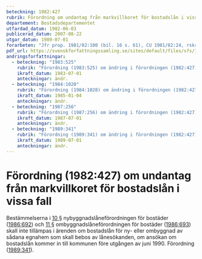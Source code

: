 ```yaml
---
beteckning: 1982:427
rubrik: Förordning om undantag från markvillkoret för bostadslån i vissa fall
departement: Bostadsdepartementet
utfardad_datum: 1982-06-03
publicerad_datum: 2007-08-22
utgar_datum: 1989-07-01
forarbeten: "Jfr prop. 1981/82:100 (bil. 16 s. 61), CU 1981/82:24, rskr 1981/82:238"
pdf_url: https://svenskforfattningssamling.se/sites/default/files/sfs/1982-06/SFS1982-427.pdf
andringsforfattningar:
  - beteckning: "1983:525"
    rubrik: "Förordning (1983:525) om ändring i förordningen (1982:427) om undantag från markvillkoret för bostadslån i vissa fall"
    ikraft_datum: 1983-07-01
    anteckningar: ändr.
  - beteckning: "1984:1020"
    rubrik: "Förordning (1984:1020) om ändring i förordningen (1982:427) om undantag från markvillkoret för bostadslån i vissa fall"
    ikraft_datum: 1985-01-04
    anteckningar: ändr.
  - beteckning: "1987:256"
    rubrik: "Förordning (1987:256) om ändring i förordningen (1982:427) om undantag från markvillkoret för bostadslån i vissa fall"
    ikraft_datum: 1987-07-01
    anteckningar: ändr.
  - beteckning: "1989:341"
    rubrik: "Förordning (1989:341) om ändring i förordningen (1982:427) om undantag från markvillkoret för bostadslån i vissa fall"
    ikraft_datum: 1989-07-01
    anteckningar: ändr.
---
```


# Förordning (1982:427) om undantag från markvillkoret för bostadslån i vissa fall

Bestämmelserna i [10 §](#10) nybyggnadslåneförordningen för bostäder ([1986:692](https://selex.se/eli/sfs/1986/692)) och [11 §](#11) ombyggnadslåneförordningen för bostäder ([1986:693](https://selex.se/eli/sfs/1986/693)) skall inte tillämpas i ärenden om bostadslån för ny- eller ombyggnad av sådana egnahem som skall bebos av lånesökanden, om ansökan om bostadslån kommer in till kommunen före utgången av juni 1990. Förordning ([1989:341](https://selex.se/eli/sfs/1989/341)).